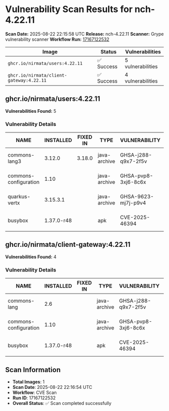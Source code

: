 # Vulnerability Scan Results for nch-4.22.11

**Scan Date:** 2025-08-22 22:15:58 UTC
**Release:** nch-4.22.11
**Scanner:** Grype vulnerability scanner
**Workflow Run:** [17167122532](https://github.com/nirmata/nch-release-management/actions/runs/17167122532)

| Image | Status | Vulnerabilities |
|-------|--------|----------------|
| `ghcr.io/nirmata/users:4.22.11` | ✅ Success | 5 vulnerabilities |
| `ghcr.io/nirmata/client-gateway:4.22.11` | ✅ Success | 4 vulnerabilities |

## ghcr.io/nirmata/users:4.22.11

**Vulnerabilities Found:** 5

### Vulnerability Details

| NAME | INSTALLED | FIXED IN | TYPE | VULNERABILITY | SEVERITY | PUBLISHED DATE |
|------|-----------|----------|------|---------------|----------|----------------|
| commons-lang3 | 3.12.0 | 3.18.0 | java-archive | GHSA-j288-q9x7-2f5v | Medium | 2025-07-11 (42 days ago) |
| commons-configuration | 1.10 |  | java-archive | GHSA-pvp8-3xj6-8c6x | Low | 2025-05-09 (105 days ago) |
| quarkus-vertx | 3.15.3.1 |  | java-archive | GHSA-9623-mj7j-p9v4 | Medium | 2025-06-23 (60 days ago) |
| busybox | 1.37.0-r48 |  | apk | CVE-2025-46394 | Low | 2025-04-23 (121 days ago) |


## ghcr.io/nirmata/client-gateway:4.22.11

**Vulnerabilities Found:** 4

### Vulnerability Details

| NAME | INSTALLED | FIXED IN | TYPE | VULNERABILITY | SEVERITY | PUBLISHED DATE |
|------|-----------|----------|------|---------------|----------|----------------|
| commons-lang | 2.6 |  | java-archive | GHSA-j288-q9x7-2f5v | Medium | 2025-07-11 (42 days ago) |
| commons-configuration | 1.10 |  | java-archive | GHSA-pvp8-3xj6-8c6x | Low | 2025-05-09 (105 days ago) |
| busybox | 1.37.0-r48 |  | apk | CVE-2025-46394 | Low | 2025-04-23 (121 days ago) |


## Scan Information
- **Total Images**: 1
- **Scan Date**: 2025-08-22 22:16:54 UTC
- **Workflow**: CVE Scan
- **Run ID**: 17167122532
- **Overall Status**: ✅ Scan completed successfully
